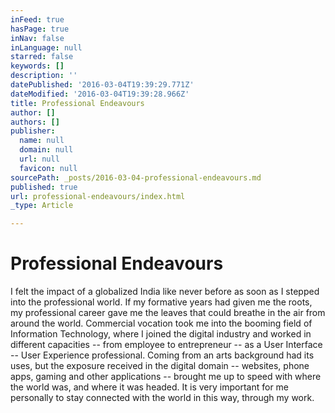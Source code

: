 ```yaml
---
inFeed: true
hasPage: true
inNav: false
inLanguage: null
starred: false
keywords: []
description: ''
datePublished: '2016-03-04T19:39:29.771Z'
dateModified: '2016-03-04T19:39:28.966Z'
title: Professional Endeavours
author: []
authors: []
publisher:
  name: null
  domain: null
  url: null
  favicon: null
sourcePath: _posts/2016-03-04-professional-endeavours.md
published: true
url: professional-endeavours/index.html
_type: Article

---
```

# Professional Endeavours

I felt the impact of a globalized India like never before as soon as I stepped into the professional world. If my formative years had given me the roots, my professional career gave me the leaves that could breathe in the air from around the world. Commercial vocation took me into the booming field of Information Technology, where I joined the digital industry and worked in different capacities -- from employee to entrepreneur -- as a User Interface -- User Experience professional. Coming from an arts background had its uses, but the exposure received in the digital domain -- websites, phone apps, gaming and other applications -- brought me up to speed with where the world was, and where it was headed. It is very important for me personally to stay connected with the world in this way, through my work.